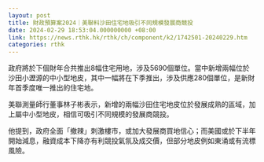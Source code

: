 ```yaml
---
layout: post
title: 財政預算案2024｜美聯料沙田住宅地吸引不同規模發展商競投
date: 2024-02-29 18:53:04.000000000 +08:00
link: https://news.rthk.hk/rthk/ch/component/k2/1742501-20240229.htm
categories: rthk
---
```


政府將於下個財年合共推出8幅住宅用地，涉及5690個單位。當中新增兩幅位於沙田小瀝源的中小型地皮，其中一幅將在下季推出，涉及供應280個單位，是新財年首季度唯一推出的住宅地。

美聯測量師行董事林子彬表示，新增的兩幅沙田住宅地皮位於發展成熟的區域，加上屬中小型地皮，相信可吸引不同規模的發展商競投。

他提到，政府全面「撤辣」刺激樓市，或加大發展商買地信心；而美國或於下半年開始減息，融資成本下降亦有利競投氣氛及成交價，但部分地皮例如東涌或有流標風險。
